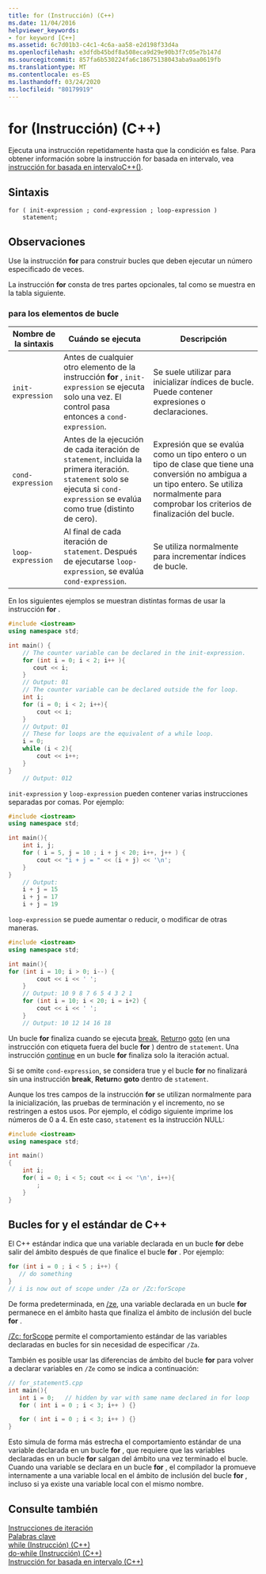 ```yaml
---
title: for (Instrucción) (C++)
ms.date: 11/04/2016
helpviewer_keywords:
- for keyword [C++]
ms.assetid: 6c7d01b3-c4c1-4c6a-aa58-e2d198f33d4a
ms.openlocfilehash: e3dfdb45bdf8a508eca9d29e90b3f7c05e7b147d
ms.sourcegitcommit: 857fa6b530224fa6c18675138043aba9aa0619fb
ms.translationtype: MT
ms.contentlocale: es-ES
ms.lasthandoff: 03/24/2020
ms.locfileid: "80179919"
---
```

# <a name="for-statement-c"></a>for (Instrucción) (C++)

Ejecuta una instrucción repetidamente hasta que la condición es false. Para obtener información sobre la instrucción for basada en intervalo, vea [instrucción for basada en intervaloC++()](../cpp/range-based-for-statement-cpp.md).

## <a name="syntax"></a>Sintaxis

```
for ( init-expression ; cond-expression ; loop-expression )
    statement;
```

## <a name="remarks"></a>Observaciones

Use la instrucción **for** para construir bucles que deben ejecutar un número especificado de veces.

La instrucción **for** consta de tres partes opcionales, tal como se muestra en la tabla siguiente.

### <a name="for-loop-elements"></a>para los elementos de bucle

|Nombre de la sintaxis|Cuándo se ejecuta|Descripción|
|-----------------|-------------------|-----------------|
|`init-expression`|Antes de cualquier otro elemento de la instrucción **for** , `init-expression` se ejecuta solo una vez. El control pasa entonces a `cond-expression`.|Se suele utilizar para inicializar índices de bucle. Puede contener expresiones o declaraciones.|
|`cond-expression`|Antes de la ejecución de cada iteración de `statement`, incluida la primera iteración. `statement` solo se ejecuta si `cond-expression` se evalúa como true (distinto de cero).|Expresión que se evalúa como un tipo entero o un tipo de clase que tiene una conversión no ambigua a un tipo entero. Se utiliza normalmente para comprobar los criterios de finalización del bucle.|
|`loop-expression`|Al final de cada iteración de `statement`. Después de ejecutarse `loop-expression`, se evalúa `cond-expression`.|Se utiliza normalmente para incrementar índices de bucle.|

En los siguientes ejemplos se muestran distintas formas de usar la instrucción **for** .

```cpp
#include <iostream>
using namespace std;

int main() {
    // The counter variable can be declared in the init-expression.
    for (int i = 0; i < 2; i++ ){
       cout << i;
    }
    // Output: 01
    // The counter variable can be declared outside the for loop.
    int i;
    for (i = 0; i < 2; i++){
        cout << i;
    }
    // Output: 01
    // These for loops are the equivalent of a while loop.
    i = 0;
    while (i < 2){
        cout << i++;
    }
}
    // Output: 012
```

`init-expression` y `loop-expression` pueden contener varias instrucciones separadas por comas. Por ejemplo:

```cpp
#include <iostream>
using namespace std;

int main(){
    int i, j;
    for ( i = 5, j = 10 ; i + j < 20; i++, j++ ) {
        cout << "i + j = " << (i + j) << '\n';
    }
}
    // Output:
    i + j = 15
    i + j = 17
    i + j = 19
```

`loop-expression` se puede aumentar o reducir, o modificar de otras maneras.

```cpp
#include <iostream>
using namespace std;

int main(){
for (int i = 10; i > 0; i--) {
        cout << i << ' ';
    }
    // Output: 10 9 8 7 6 5 4 3 2 1
    for (int i = 10; i < 20; i = i+2) {
        cout << i << ' ';
    }
    // Output: 10 12 14 16 18
```

Un bucle **for** finaliza cuando se ejecuta [break](../cpp/break-statement-cpp.md), [Return](../cpp/return-statement-cpp.md)o [goto](../cpp/goto-statement-cpp.md) (en una instrucción con etiqueta fuera del bucle **for** ) dentro de `statement`. Una instrucción [continue](../cpp/continue-statement-cpp.md) en un bucle **for** finaliza solo la iteración actual.

Si se omite `cond-expression`, se considera true y el bucle **for** no finalizará sin una instrucción **break**, **Return**o **goto** dentro de `statement`.

Aunque los tres campos de la instrucción **for** se utilizan normalmente para la inicialización, las pruebas de terminación y el incremento, no se restringen a estos usos. Por ejemplo, el código siguiente imprime los números de 0 a 4. En este caso, `statement` es la instrucción NULL:

```cpp
#include <iostream>
using namespace std;

int main()
{
    int i;
    for( i = 0; i < 5; cout << i << '\n', i++){
        ;
    }
}
```

## <a name="for-loops-and-the-c-standard"></a>Bucles for y el estándar de C++

El C++ estándar indica que una variable declarada en un bucle **for** debe salir del ámbito después de que finalice el bucle **for** . Por ejemplo:

```cpp
for (int i = 0 ; i < 5 ; i++) {
   // do something
}
// i is now out of scope under /Za or /Zc:forScope
```

De forma predeterminada, en [/ze](../build/reference/za-ze-disable-language-extensions.md), una variable declarada en un bucle **for** permanece en el ámbito hasta que finaliza el ámbito de inclusión del bucle **for** .

[/Zc: forScope](../build/reference/zc-forscope-force-conformance-in-for-loop-scope.md) permite el comportamiento estándar de las variables declaradas en bucles for sin necesidad de especificar `/Za`.

También es posible usar las diferencias de ámbito del bucle **for** para volver a declarar variables en `/Ze` como se indica a continuación:

```cpp
// for_statement5.cpp
int main(){
   int i = 0;   // hidden by var with same name declared in for loop
   for ( int i = 0 ; i < 3; i++ ) {}

   for ( int i = 0 ; i < 3; i++ ) {}
}
```

Esto simula de forma más estrecha el comportamiento estándar de una variable declarada en un bucle **for** , que requiere que las variables declaradas en un bucle **for** salgan del ámbito una vez terminado el bucle. Cuando una variable se declara en un bucle **for** , el compilador la promueve internamente a una variable local en el ámbito de inclusión del bucle **for** , incluso si ya existe una variable local con el mismo nombre.

## <a name="see-also"></a>Consulte también

[Instrucciones de iteración](../cpp/iteration-statements-cpp.md)<br/>
[Palabras clave](../cpp/keywords-cpp.md)<br/>
[while (Instrucción) (C++)](../cpp/while-statement-cpp.md)<br/>
[do-while (Instrucción) (C++)](../cpp/do-while-statement-cpp.md)<br/>
[Instrucción for basada en intervalo (C++)](../cpp/range-based-for-statement-cpp.md)
